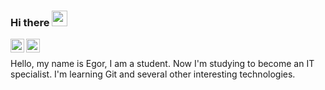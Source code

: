 ### Hi there <img src="https://media.giphy.com/media/hvRJCLFzcasrR4ia7z/giphy.gif" width="25px">
<a href="https://www.linkedin.com/in/egor-chumakov-833454269/">
  <img align="left" alt="LinkdeIn" width="22px" src="https://cdn.jsdelivr.net/npm/simple-icons@v3/icons/linkedin.svg" />
</a>

<a href="https://www.facebook.com/profile.php?id=100086965999306">
  <img align="left" alt="Instagram" width="22px" src="https://cdn.jsdelivr.net/npm/simple-icons@v3/icons/facebook.svg" />
</a>

<br />

Hello, my name is Egor, I am a student. Now I'm studying to become an IT specialist. I'm learning Git and several other interesting technologies.

<br />




